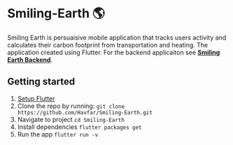 # Smiling-Earth 🌎
Smiling Earth is persuaisive mobile application that tracks users activity and calculates their carbon footprint from transportation and heating. 
The application created using Flutter. For the backend applicaiton see  **[Smiling Earth Backend](https://github.com/Havfar/Smiling-Earth-Backend)**.

## Getting started
1. [Setup Flutter](https://flutter.dev/docs/get-started/install)
2. Clone the repo by running: `git clone https://github.com/Havfar/Smiling-Earth.git`
3. Navigate to project `cd Smiling-Earth`
4. Install dependencies `flutter packages get`
5. Run the app `flutter run -v`
